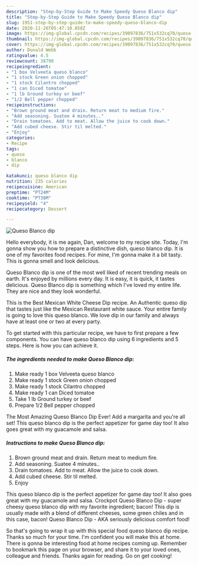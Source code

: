 ```yaml
---
description: "Step-by-Step Guide to Make Speedy Queso Blanco dip"
title: "Step-by-Step Guide to Make Speedy Queso Blanco dip"
slug: 1951-step-by-step-guide-to-make-speedy-queso-blanco-dip
date: 2020-11-26T05:47:10.858Z
image: https://img-global.cpcdn.com/recipes/39097836/751x532cq70/queso-blanco-dip-recipe-main-photo.jpg
thumbnail: https://img-global.cpcdn.com/recipes/39097836/751x532cq70/queso-blanco-dip-recipe-main-photo.jpg
cover: https://img-global.cpcdn.com/recipes/39097836/751x532cq70/queso-blanco-dip-recipe-main-photo.jpg
author: Donald Webb
ratingvalue: 4.5
reviewcount: 38790
recipeingredient:
- "1 box Velveeta queso blanco"
- "1 stock Green onion chopped"
- "1 stock Cilantro chopped"
- "1 can Diced tomatoe"
- "1 lb Ground turkey or beef"
- "1/2 Bell pepper chopped"
recipeinstructions:
- "Brown ground meat and drain. Return meat to medium fire."
- "Add seasoning. Suatee 4 minutes.."
- "Drain tomatoes. Add to meat. Allow the juice to cook down."
- "Add cubed cheese. Stir til melted."
- "Enjoy"
categories:
- Recipe
tags:
- queso
- blanco
- dip

katakunci: queso blanco dip 
nutrition: 235 calories
recipecuisine: American
preptime: "PT24M"
cooktime: "PT38M"
recipeyield: "4"
recipecategory: Dessert

---
```



![Queso Blanco dip](https://img-global.cpcdn.com/recipes/39097836/751x532cq70/queso-blanco-dip-recipe-main-photo.jpg)

Hello everybody, it is me again, Dan, welcome to my recipe site. Today, I'm gonna show you how to prepare a distinctive dish, queso blanco dip. It is one of my favorites food recipes. For mine, I'm gonna make it a bit tasty. This is gonna smell and look delicious.

Queso Blanco dip is one of the most well liked of recent trending meals on earth. It's enjoyed by millions every day. It is easy, it is quick, it tastes delicious. Queso Blanco dip is something which I've loved my entire life. They are nice and they look wonderful.

This is the Best Mexican White Cheese Dip recipe. An Authentic queso dip that tastes just like the Mexican Restaurant white sauce. Your entire family is going to love this queso blanco. We love dip in our family and always have at least one or two at every party.


To get started with this particular recipe, we have to first prepare a few components. You can have queso blanco dip using 6 ingredients and 5 steps. Here is how you can achieve it.

<!--inarticleads1-->

##### The ingredients needed to make Queso Blanco dip:

1. Make ready 1 box Velveeta queso blanco
1. Make ready 1 stock Green onion chopped
1. Make ready 1 stock Cilantro chopped
1. Make ready 1 can Diced tomatoe
1. Take 1 lb Ground turkey or beef
1. Prepare 1/2 Bell pepper chopped


The Most Amazing Queso Blanco Dip Ever! Add a margarita and you&#39;re all set! This queso blanco dip is the perfect appetizer for game day too! It also goes great with my guacamole and salsa. 

<!--inarticleads2-->

##### Instructions to make Queso Blanco dip:

1. Brown ground meat and drain. Return meat to medium fire.
1. Add seasoning. Suatee 4 minutes..
1. Drain tomatoes. Add to meat. Allow the juice to cook down.
1. Add cubed cheese. Stir til melted.
1. Enjoy


This queso blanco dip is the perfect appetizer for game day too! It also goes great with my guacamole and salsa. Crockpot Queso Blanco Dip - super cheesy queso blanco dip with my favorite ingredient; bacon! This dip is usually made with a blend of different cheeses, some green chiles and in this case, bacon! Queso Blanco Dip - AKA seriously delicious comfort food! 

So that's going to wrap it up with this special food queso blanco dip recipe. Thanks so much for your time. I'm confident you will make this at home. There is gonna be interesting food at home recipes coming up. Remember to bookmark this page on your browser, and share it to your loved ones, colleague and friends. Thanks again for reading. Go on get cooking!
